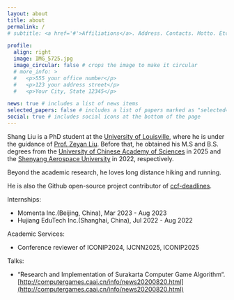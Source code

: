 ```yaml
---
layout: about
title: about
permalink: /
# subtitle: <a href='#'>Affiliations</a>. Address. Contacts. Motto. Etc.

profile:
  align: right
  image: IMG_5725.jpg
  image_circular: false # crops the image to make it circular
  # more_info: >
  #   <p>555 your office number</p>
  #   <p>123 your address street</p>
  #   <p>Your City, State 12345</p>

news: true # includes a list of news items
selected_papers: false # includes a list of papers marked as "selected={true}"
social: true # includes social icons at the bottom of the page
---
```



<!-- Shang Liu is currently pursuing a master's degree at the [University of Chinese Academy of Sciences](https://www.ucas.ac.cn/), where he is under the guidance of [Prof. Zhenyu Yin](https://people.ucas.ac.cn/~0012420). Before that, he obtained his B.S. degree from [Shenyang Aerospace University](https://www.sau.edu.cn/) in 2022. -->

Shang Liu is a PhD student at the [University of Louisville](https://louisville.edu/), where he is under the guidance of [Prof. Zeyan Liu](https://liuzey.com/). Before that, he obtained his M.S and B.S. degrees from the [University of Chinese Academy of Sciences](https://www.ucas.ac.cn/) in 2025 and the [Shenyang Aerospace University](https://www.sau.edu.cn/) in 2022, respectively.

Beyond the academic research, he loves long distance hiking and running.

He is also the Github open-source project contributor of [ccf-deadlines](https://github.com/ccfddl/ccf-deadlines).

Internships:

- Momenta Inc.(Beijing, China), Mar 2023 - Aug 2023
- Hujiang EduTech Inc.(Shanghai, China), Jul 2022 - Aug 2022


Academic Services:

- Conference reviewer of ICONIP2024, IJCNN2025, ICONIP2025

Talks:

- “Research and Implementation of Surakarta Computer Game Algorithm“. [http://computergames.caai.cn/info/news20200820.html](http://computergames.caai.cn/info/news20200820.html)


<!-- Write your biography here. Tell the world about yourself. Link to your favorite [subreddit](http://reddit.com). You can put a picture in, too. The code is already in, just name your picture `prof_pic.jpg` and put it in the `img/` folder.

Put your address / P.O. box / other info right below your picture. You can also disable any of these elements by editing `profile` property of the YAML header of your `_pages/about.md`. Edit `_bibliography/papers.bib` and Jekyll will render your [publications page](/al-folio/publications/) automatically.

Link to your social media connections, too. This theme is set up to use [Font Awesome icons](https://fontawesome.com/) and [Academicons](https://jpswalsh.github.io/academicons/), like the ones below. Add your Facebook, Twitter, LinkedIn, Google Scholar, or just disable all of them. -->
